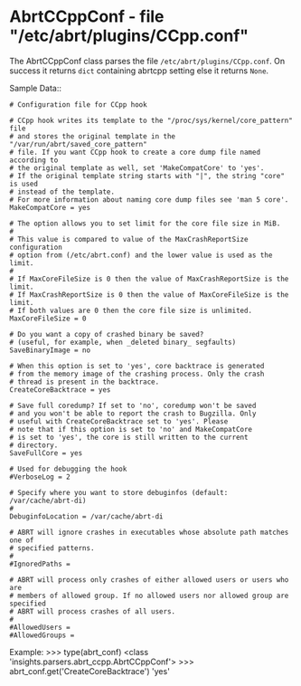 AbrtCCppConf - file "/etc/abrt/plugins/CCpp.conf"
=================================================

The AbrtCCppConf class parses the file ``/etc/abrt/plugins/CCpp.conf``.
On success it returns ``dict`` containing abrtcpp setting else it returns ``None``.

Sample Data::


    # Configuration file for CCpp hook

    # CCpp hook writes its template to the "/proc/sys/kernel/core_pattern" file
    # and stores the original template in the "/var/run/abrt/saved_core_pattern"
    # file. If you want CCpp hook to create a core dump file named according to
    # the original template as well, set 'MakeCompatCore' to 'yes'.
    # If the original template string starts with "|", the string "core" is used
    # instead of the template.
    # For more information about naming core dump files see 'man 5 core'.
    MakeCompatCore = yes

    # The option allows you to set limit for the core file size in MiB.
    #
    # This value is compared to value of the MaxCrashReportSize configuration
    # option from (/etc/abrt.conf) and the lower value is used as the limit.
    #
    # If MaxCoreFileSize is 0 then the value of MaxCrashReportSize is the limit.
    # If MaxCrashReportSize is 0 then the value of MaxCoreFileSize is the limit.
    # If both values are 0 then the core file size is unlimited.
    MaxCoreFileSize = 0

    # Do you want a copy of crashed binary be saved?
    # (useful, for example, when _deleted binary_ segfaults)
    SaveBinaryImage = no

    # When this option is set to 'yes', core backtrace is generated
    # from the memory image of the crashing process. Only the crash
    # thread is present in the backtrace.
    CreateCoreBacktrace = yes

    # Save full coredump? If set to 'no', coredump won't be saved
    # and you won't be able to report the crash to Bugzilla. Only
    # useful with CreateCoreBacktrace set to 'yes'. Please
    # note that if this option is set to 'no' and MakeCompatCore
    # is set to 'yes', the core is still written to the current
    # directory.
    SaveFullCore = yes

    # Used for debugging the hook
    #VerboseLog = 2

    # Specify where you want to store debuginfos (default: /var/cache/abrt-di)
    #
    DebuginfoLocation = /var/cache/abrt-di

    # ABRT will ignore crashes in executables whose absolute path matches one of
    # specified patterns.
    #
    #IgnoredPaths =

    # ABRT will process only crashes of either allowed users or users who are
    # members of allowed group. If no allowed users nor allowed group are specified
    # ABRT will process crashes of all users.
    #
    #AllowedUsers =
    #AllowedGroups =


Example:
    >>> type(abrt_conf)
    <class 'insights.parsers.abrt_ccpp.AbrtCCppConf'>
    >>> abrt_conf.get('CreateCoreBacktrace')
    'yes'